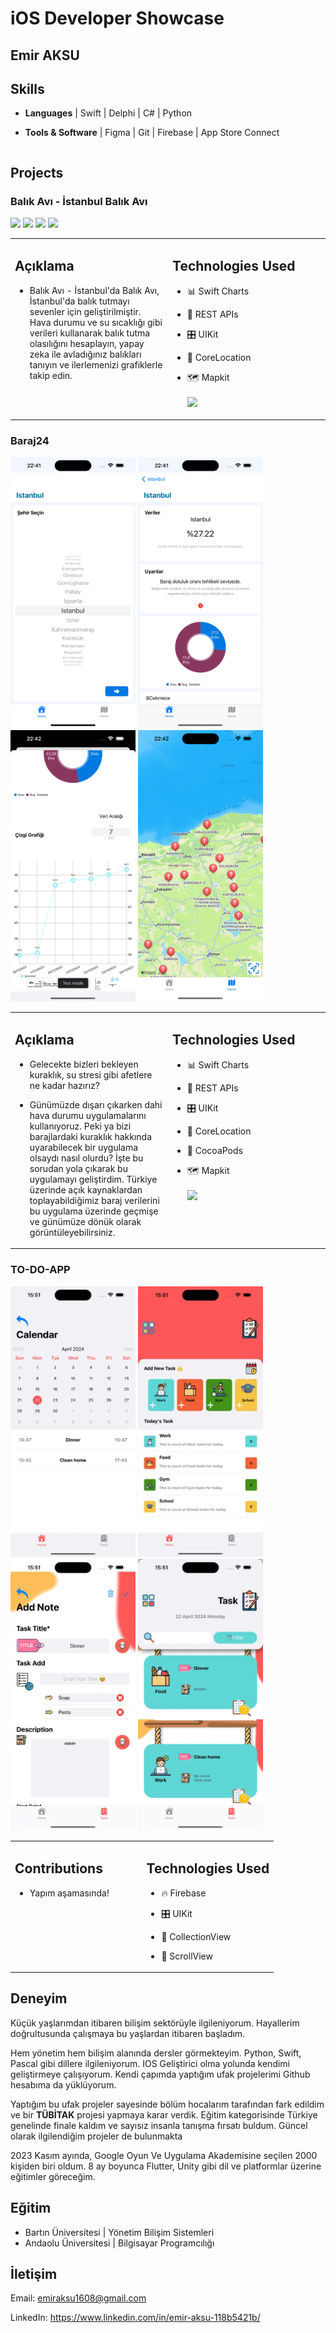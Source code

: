 # iOS Developer Showcase

## Emir AKSU

  <table>
  <tr>
 
## Skills

- <b>Languages</b> | Swift | Delphi | C# | Python
- <b>Tools & Software</b> | Figma | Git | Firebase | App Store Connect

    </td>
  </tr>
</table>


## Projects

### Balık Avı - İstanbul Balık Avı
<p float="left">
  <img src="https://cvws.icloud-content.com/B/AZxQfVPjcEVMnodkBCk56k0DD7vsAabbzQm3U5D0jU2dbAZ1bSeZzM9-/Screenshot+2024-08-10+at+09.10.41.png?o=AucWVI0akZw4x8Ec7qsN6u9Dof1JtveHlldIQzqYW4Ro&v=1&x=3&a=CAogrtLLg01K5Jn_5PiOiSfDVKMAKQxKLLgbta-IYiatLLgSbxCq5sCnlzIYqsOcqZcyIgEAUgQDD7vsWgSZzM9-aidVccGY6XFtXMobz8wE4d_wtw7re5VHr0JbgLxyhdSvAdHGqOhu7Q1yJ7xybk__x6fr3rXIGQJVVI6wXsDwgWR5XJv8DqonPDRMkOURpWxrcQ&e=1724247384&fl=&r=3a04f395-36b3-45b3-b966-2f5236e1ff5a-1&k=JbNtLg5D5sZj9o-tFHG98A&ckc=com.apple.clouddocs&ckz=com.apple.CloudDocs&p=31&s=rVSBJD4yn2KoOD7BqNJvr4-YnGY&cd=i" width="200">
  <img src="https://cvws.icloud-content.com/B/Acy_5n8UnbbwHhoAhr2vy1vlux-7ASOEISKn4zjmOYxUBXSG4GUQ2jlY/Screenshot+2024-08-10+at+09.10.47.png?o=ApxJLt50MQ5uN3B1e5eoQ20DbKCfPHZzBn9yqTf6jKFY&v=1&x=3&a=CAogvJXTBv_6R_ORvuL_BdhAiqKyyfwDik2TEVIsSMHuZ88SbxCl9ManlzIYpdGiqZcyIgEAUgTlux-7WgQQ2jlYaidvztwYkb7RoqD97eYp9rxtxI3UxdGHbGMQshlyGgnMf27jO6CEqqJyJ0kT0zdOyCojaE0YQ5h61GE5pPWlSNlnsjE3dtyCKdJ5s3OnyQLKWA&e=1724247484&fl=&r=73753a49-e700-4484-b4bf-599ca081e330-1&k=V55DuScJF1YBgG6wSWfnkg&ckc=com.apple.clouddocs&ckz=com.apple.CloudDocs&p=31&s=miqEVjzMFtF3WcpnHtIVLSd_yno&cd=i" width="200" />
  <img src="https://cvws.icloud-content.com/B/ASKAGkXk6PI1pd41npwKiPSaacwTAVVACl3t2DcBJFEWN2L68FUyGtBU/Screenshot+2024-08-10+at+09.10.54.png?o=An2FDdNivdkhFKjPmdvbgv3w51UOSj-N5DpXxxEj0Hr3&v=1&x=3&a=CAogiBCQkOAitx9OjNtm4hiN1jRHks98VYEh3Bf-WRLEWJ8SbxDHgcanlzIYx96hqZcyIgEAUgSaacwTWgQyGtBUaicI-hd4PabfjvuD5cCky3mmpY_MgpiIEk21KyUwJEuGwk93mB7N1ptyJ_WHbWKe7hv7v48Ri6XARkQ_Wm5iZM4ULwQveoQ7zFqicbt_0FHA4g&e=1724247469&fl=&r=2efb644b-2390-4518-a2cc-06de430e3fca-1&k=WP17TvQ3hxN4gVTU3vmw8A&ckc=com.apple.clouddocs&ckz=com.apple.CloudDocs&p=31&s=-lmEIzYH3d5I3u-5RSPi00pjy6w&cd=i" width="200" />
  <img src="https://cvws.icloud-content.com/B/AbijexeXuhPYmpjXH54qNLyUl-yxATiXm4RNP4DtLwoIuTmgJ9znxavh/Screenshot+2024-08-10+at+09.11.10.png?o=AiOjb_7mNRCrED24W1WjJkW1gPt5DgcBzXWrAMjVq_-d&v=1&x=3&a=CAog2Ik63tDl6weVSMq8wR-eXdvfn_nOsdnjdJSd61qsnZASbxCsyMinlzIYrKWkqZcyIgEAUgSUl-yxWgTnxavhaidf8Lbij1lQBlOGeoE_W6yyA-3Pc6v5LvrmFAHQKzuazqqj88Od1NZyJ3UsJRVtXqpRQWnLlFgtL7OyVH8IqcQzpz4bpYWnftQOdgdQq72big&e=1724247511&fl=&r=efe7029a-29c7-424e-a7bb-2c63f5604e7b-1&k=Px5nnNv7YJHJlOLLxyGJWQ&ckc=com.apple.clouddocs&ckz=com.apple.CloudDocs&p=31&s=xeDdrTtUi5sSA9yPBQlAseQ0M68&cd=i" width="200" />
</p>

<table>
  <tr>
    <td valign="top" width="50%">
      
## Açıklama


- Balık Avı - İstanbul'da Balık Avı, İstanbul'da balık tutmayı sevenler için
geliştirilmiştir. Hava durumu ve su sıcaklığı gibi verileri kullanarak
balık tutma olasılığını hesaplayın, yapay zeka ile avladığınız balıkları
tanıyın ve ilerlemenizi grafiklerle takip edin.

  
    </td>
    <td valign="top" width="50%">

## Technologies Used

- 📊 Swift Charts
- 🔁 REST APIs
- 🎛️ UIKit
- 📍 CoreLocation
- 🗺️ Mapkit <br><br>
  <a href = "https://apps.apple.com/app/balık-avı-i-stanbul-balık-avı/id6587576233" target = "_blank"><img src="https://brandslogos.com/wp-content/uploads/images/large/available-on-the-app-store-logo.png" width="200" /></a>

    </td>
  </tr>
</table>



### Baraj24
<p float="left">
  <img src="ASSETS/baraj24/pickCity.png" width="200">
  <img src="ASSETS/baraj24/details.png" width="200" />
  <img src="ASSETS/baraj24/graph.png" width="200" />
  <img src="ASSETS/baraj24/map.png" width="200" />
</p>

<table>
  <tr>
    <td valign="top" width="50%">
      
## Açıklama

- Gelecekte bizleri bekleyen kuraklık, su stresi gibi afetlere ne kadar hazırız?

- Günümüzde dışarı çıkarken dahi hava durumu uygulamalarını kullanıyoruz. Peki ya bizi barajlardaki kuraklık hakkında uyarabilecek bir uygulama olsaydı nasıl olurdu? İşte bu sorudan yola çıkarak bu uygulamayı geliştirdim. Türkiye üzerinde açık kaynaklardan toplayabildiğimiz baraj verilerini bu uygulama üzerinde geçmişe ve günümüze dönük olarak görüntüleyebilirsiniz.

  
    </td>
    <td valign="top" width="50%">

## Technologies Used

- 📊 Swift Charts
- 🔁 REST APIs
- 🎛️ UIKit
- 📍 CoreLocation
- 🫛 CocoaPods
- 🗺️ Mapkit <br><br>
  <a href = "https://apps.apple.com/gr/app/baraj24/id6466598170" target = "_blank"><img src="https://brandslogos.com/wp-content/uploads/images/large/available-on-the-app-store-logo.png" width="200" /></a>

    </td>
  </tr>
</table>



### TO-DO-APP
<p float="left">
  <img src="ASSETS/toDoApp/signUp.png" width="200">
  <img src="ASSETS/toDoApp/homePage.png" width="200" />
  <img src="ASSETS/toDoApp/addTask.png" width="200" />
  <img src="ASSETS/toDoApp/tasks.png" width="200" />
</p>

<table>
  <tr>
    <td valign="top" width="50%">
      
## Contributions

- Yapım aşamasında!                                                             

  
    </td>
    <td valign="top" width="50%">

## Technologies Used

- 🔥 Firebase
- 🎛️ UIKit
- 📖 CollectionView
- 📜 ScrollView

    </td>
  </tr>
</table>



## Deneyim

Küçük yaşlarımdan itibaren bilişim sektörüyle ilgileniyorum. Hayallerim
doğrultusunda çalışmaya bu yaşlardan itibaren başladım.

Hem yönetim hem bilişim alanında dersler görmekteyim. Python, Swift, Pascal gibi
dillere ilgileniyorum. IOS Geliştirici olma yolunda kendimi geliştirmeye çalışıyorum.
Kendi çapımda yaptığım ufak projelerimi Github hesabıma da yüklüyorum.

Yaptığım bu ufak projeler sayesinde bölüm hocalarım tarafından fark edildim ve bir
<b>TÜBİTAK</b> projesi yapmaya karar verdik. Eğitim kategorisinde Türkiye genelinde
finale kaldım ve sayısız insanla tanışma fırsatı buldum. Güncel olarak ilgilendiğim
projeler de bulunmakta

2023 Kasım ayında, Google Oyun Ve Uygulama Akademisine seçilen 2000 kişiden biri oldum. 8 ay boyunca Flutter, Unity gibi dil ve platformlar üzerine eğitimler göreceğim.

## Eğitim

- Bartın Üniversitesi | Yönetim Bilişim Sistemleri
- Andaolu Üniversitesi | Bilgisayar Programcılığı

## İletişim

Email: emiraksu1608@gmail.com

LinkedIn: https://www.linkedin.com/in/emir-aksu-118b5421b/


